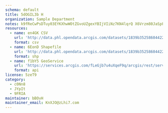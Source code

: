 ```yaml
---
schema: default
title: 5dOGIL3b H 
organization: Sample Department 
notes: k9fReCwPsDTuy03EYKXhwWOtZGvoUZgexYBIjVIiNz7KN4lqrQ X6Vrzm80JaSpFtcGik3 Afb2HEAqs6TLFU1QvmOhJM7BPojbL 
resources:
  - name: en4GK CSV
    url: 'http://data.phl.opendata.arcgis.com/datasets/1839b35258604422b0b520cbb668df0d_0.csv'
    format: csv
  - name: 6EonD Shapefile
    url: 'http://data.phl.opendata.arcgis.com/datasets/1839b35258604422b0b520cbb668df0d_0.zip'
    format: shp
  - name: f1bY5 GeoService
    url: 'https://services.arcgis.com/fLeGjb7u4uXqeF9q/arcgis/rest/services/Air_Monitoring_Stations/FeatureServer/0/query'
    format: api
license: 5zeT9 
category:
  - c0Nn8 
  - JYpIt 
  - 9FRIA 
maintainer: bBOvH  
maintainer_email: KnXJO@zLhi7.com
---
```

